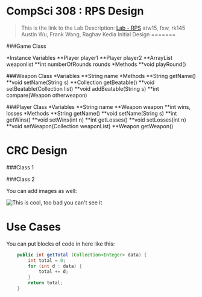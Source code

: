 CompSci 308 : RPS Design
===================

> This is the link to the Lab Description: 
[Lab - RPS](http://www.cs.duke.edu/courses/compsci308/spring16/classwork/02_design_rps/index.php)
atw15, fxw, rk145
Austin Wu, Frank Wang, Raghav Kedia
Initial Design
=======

###Game Class

*Instance Variables
**Player player1
**Player player2
**ArrayList<Weapon> weaponlist 
**int numberOfRounds rounds
*Methods
**void playRound()

###Weapon Class
*Variables
**String name
*Methods
**String getName()
**void setName(String s)
**Collection<String> getBeatable()
**void setBeatable(Collection<String> list)
**void addBeatable(String s)
**int compare(Weapon otherweapon)

###Player Class
*Variables
**String name
**Weapon weapon
**int wins, losses
*Methods
**String getName()
**void setName(String s)
**int getWins()
**void setWins(int n)
**int getLosses()
**void setLosses(int n)
**void setWeapon(Collection<Weapon> weaponList)
**Weapon getWeapon()

CRC Design
=======

###Class 1


###Class 2

You can add images as well:

![This is cool, too bad you can't see it](crc-example.png "Our CRC cards")


Use Cases
=======

You can put blocks of code in here like this:
```java
    public int getTotal (Collection<Integer> data) {
        int total = 0;
        for (int d : data) {
            total += d;
        }
        return total;
    }
```

